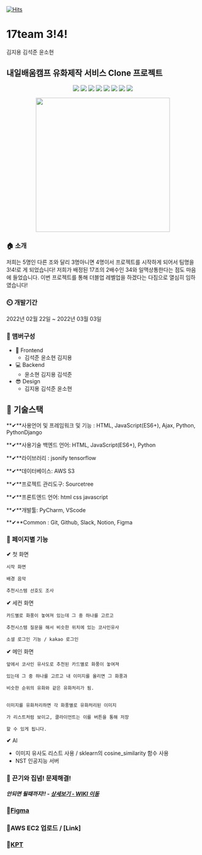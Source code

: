 [![Hits](https://hits.seeyoufarm.com/api/count/incr/badge.svg?url=https%3A%2F%2Fgithub.com%2Fseongolee%2F17team_netflix_clone&count_bg=%2349E3D8&title_bg=%23555555&icon=github.svg&icon_color=%23CFDD4F&title=hits&edge_flat=false)](https://hits.seeyoufarm.com)
 # 17team 3!4!
김지용 김석준 윤소현

## 내일배움캠프 유화제작 서비스 Clone 프로젝트



<p align='center'>
    <img src="https://img.shields.io/badge/Html5-v5.2.3-pink?logo=Html5"/>
    <img src="https://img.shields.io/badge/CSS-Level 3-6db33f?logo=CSS"/>
    <img src="https://img.shields.io/badge/Javascript-ES6-blue?logo=Javascript"/>
    <img src="https://img.shields.io/badge/Python-v3.9.8-blue?logo=Python"/>
    <img src="https://img.shields.io/badge/PythonDjango-v4.1.0-purple?logo=Django"/>
    <img src="https://img.shields.io/badge/Tensorflow-v9.0.1-00E7C3?logo=Tensorflow"/>
    <img src="https://img.shields.io/badge/MySQL-v8.0.21-purple?logo=MySQL"/>
    <img src="https://img.shields.io/badge/AWS-^2.1.29-yellow?logo=AWS" />
</p>

<p align='center'>
  <img src="https://user-images.githubusercontent.com/56148289/151285357-4eeb3b99-d992-4bfb-a434-e43bb421df54.png" weight=350px height=350px>
</p>


### 🏠 소개
저희는 5명인 다른 조와 달리 3명아니면 4명이서 프로젝트를 시작하게 되어서 팀명을 3!4!로 게 되었습니다! 저희가 배정된 17조의 2배수인 34와 일맥상통한다는 점도 마음에 들었습니다. 이번 프로젝트를 통해 더블업 레벨업을 하겠다는 다짐으로 열심히 임하였습니다!

### ⏲️ 개발기간
2022년 02월 22일 ~ 2022년 03월 03일


### **🧙 맴버구성**

- 💄 Frontend
    - 김석준 윤소현 김지용
- 💻 Backend
    - 윤소현 김지용 김석준
- 😎 Design
    - 김지용 김석준 윤소현


## 🔧 기술스택

**✔**사용언어 및 프레임워크 및 기능 : HTML, JavaScript(ES6+), Ajax, Python, PythonDjango

**✔**사용기술 백엔드 언어: HTML, JavaScript(ES6+), Python

**✔**라이브러리 : jsonify tensorflow

**✔**데이터베이스: AWS S3

**✔**프로젝트 관리도구: Sourcetree

**✔**프론트엔드 언어: html css javascript

**✔**개발툴: PyCharm, VScode

**✔**Common : Git, Github, Slack, Notion, Figma

<!-- ### 📌 기술 선택 이유! - <a href="https://github.com/seongolee/17team_netflix_clone/wiki" >상세보기 - WIKI 이동</a> -->

### 📌 페이지별 기능

**✔** 첫 화면
    
    시작 화면
    
    배경 음악
    
    추천시스템 선호도 조사
    
**✔** 세컨 화면

    카드별로 화풍이 놓여져 있는데 그 중 하나를 고르고 
    
    추천시스템 질문을 해서 비슷한 위치에 있는 코사인유사
    
    소셜 로그인 기능 / kakao 로그인
 
**✔** 메인 화면

    앞에서 코사인 유사도로 추천된 카드별로 화풍이 놓여져

    있는데 그 중 하나를 고르고 내 이미지를 올리면 그 화풍과 

    비슷한 순위의 유화와 같은 유화처리가 됨.


    이미지를 유화처리하면 각 화풍별로 유화처리된 이미지

    가 리스트처럼 보이고, 클라이언트는 이를 버튼을 통해 저장

    할 수 있게 됩니다.

**✔** AI

- 이미지 유사도 리스트 사용 / sklearn의 cosine_similarity 함수 사용
- NST 인공지능 서버 



### 📌 끈기와 집념! 문제해결!
##### 안되면 될때까지!! - <a href="https://github.com/Jun7892/Oil/wiki/%EC%95%88-%EB%90%98%EB%A9%B4-%EB%90%A0%EB%95%8C%EA%B9%8C%EC%A7%80!!!" >상세보기 - WIKI 이동</a>

### 📌[Figma](https://www.figma.com/file/dc1SEG83znvUNv2CJOVAo2/Oil-Paint?node-id=0%3A1)

### 📌AWS EC2 업로드 / [Link]

### 📌[KPT](https://jamboard.google.com/d/1IyKHFlBMyJ7VAQ2u4afiLwzmQGSUp9VvmlTLPY2WfpQ/viewer?f=2)
